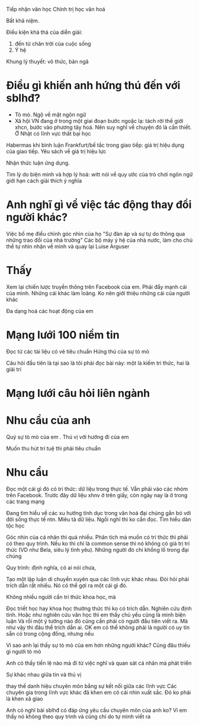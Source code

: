 Tiếp nhận văn học
Chính trị học văn hoá

Bất khả niệm. 

Điều kiện khả thả của diễn giải: 
1. đến từ chân trời của cuộc sống
2. Ý hệ


Khung lý thuyết: vô thức, bản ngã


# Điều gì khiến anh hứng thú đến với sblhđ?
- Tò mò. Ngộ về mặt ngôn ngữ
- Xã hội VN đang ở trong một giai đoạn bước ngoặc lạ: tách rời thế giới xhcn, bước vào phương tây hoá. Nên suy nghĩ về chuyện đó là cần thiết. Ở Nhật có lĩnh vực thất bại học

Habermas khi bình luận Frankfurt/bế tắc trong giao tiếp: giá trị hiệu dụng của giao tiếp. Yêu sách về giá trị hiệu lực

Nhận thức luận ứng dụng. 

Tìm lý do biện minh và hợp lý hoá: witt nói về quy ước của trò chơi ngôn ngữ giới hạn cách giải thích ý nghĩa

# Anh nghĩ gì về việc tác động thay đổi người khác?
Việc bố mẹ điều chỉnh góc nhìn của họ 
"Sự đàn áp và sự tự do thông qua những trao đổi của nhà trường" Các bộ máy ý hệ của nhà nước, làm cho chủ thể tự nhìn nhận về mình và quay lại Luise Arguser 

# Thấy
Xem lại chiến lược truyền thông trên Facebook của em. Phải đẩy mạnh cái của mình. Những cái khác làm loãng. Ko nên giới thiệu những cái của người khác

Đa dạng hoá các hoạt động của em

# Mạng lưới 100 niềm tin
Đọc từ các tài liệu có vẻ tiêu chuẩn
Hứng thú của sự tò mò

Câu hỏi đầu tiên là tại sao là tôi phải đọc bài này: một là kiếm tri thức, hai là giải trí
# Mạng lưới câu hỏi liên ngành

# Nhu cầu của anh

Quý sự tò mò của em . Thú vị với hướng đi của em


Muốn thu hút trí tuệ thì phải tiêu chuẩn

# Nhu cầu
Đọc một cái gì đó có tri thức: dữ liệu trong thực tế. Vẫn phải vào các nhóm trên Facebook. Trước đây dữ liệu xhnv ở trên giấy, còn ngày nay là ở trong các trang mạng

Đang tìm hiểu về các xu hướng tính dục trong văn hoá đại chúng gắn bó với đời sống thực tế ntn. Miêu tả dữ liệu. Ngồi nghĩ thì ko cần đọc. Tìm hiểu dân tộc học

Góc nhìn của cá nhân thì quá nhiều. Phân tích mà muốn có tri thức thì phải có theo quy trình. Nếu ko thì chỉ là common sense thì nó không có giá trị tri thức (VD như Bela, siêu lý tình yêu). Những người đó chi khổng lồ trong đại chúng

Quy trình: định nghĩa, có ai nói chưa,

Tạo một lập luận di chuyển xuyên qua các lĩnh vực khác nhau. Đòi hỏi phải trích dẫn rất nhiều. Nó có thể gợi ra một cái gì đó. 

Không nhiều người cần tri thức khoa học, mà 



Đọc triết học hay khoa học thường thức thì ko có trích dẫn. Nghiên cứu định tính. Hoặc như nghiên cứu văn học thì em thấy chủ yếu cũng là mình biện luận Và rồi một ý tưởng nào đó cũng cần phải có người đầu tiên viết ra. Mà như vậy thì đâu thể trích dẫn ai. OK em có thể không phải là người có uy tín sẵn có trong cộng đồng, nhưng nếu 

Vì sao anh lại thấy sự tò mò của em hơn những người khác? Cũng đâu thiếu gì người tò mò

Anh có thấy tiền lệ nào mà đi từ việc nghĩ và quan sát cá nhân mà phát triển

Sự khác nhau giữa tin và thú vị

thay thế danh hiệu chuyên môn bằng sự kết nối giữa các lĩnh vực
Các chuyên gia trong lĩnh vực khác đã khen em có cái nhìn xuất sắc. Đó ko phải là khen xã giao

Anh có nghĩ bài sblhđ có đáp ứng yêu cầu chuyên môn của anh ko? Vì em thấy nó không theo quy trình và cũng chỉ do tự mình viết ra
